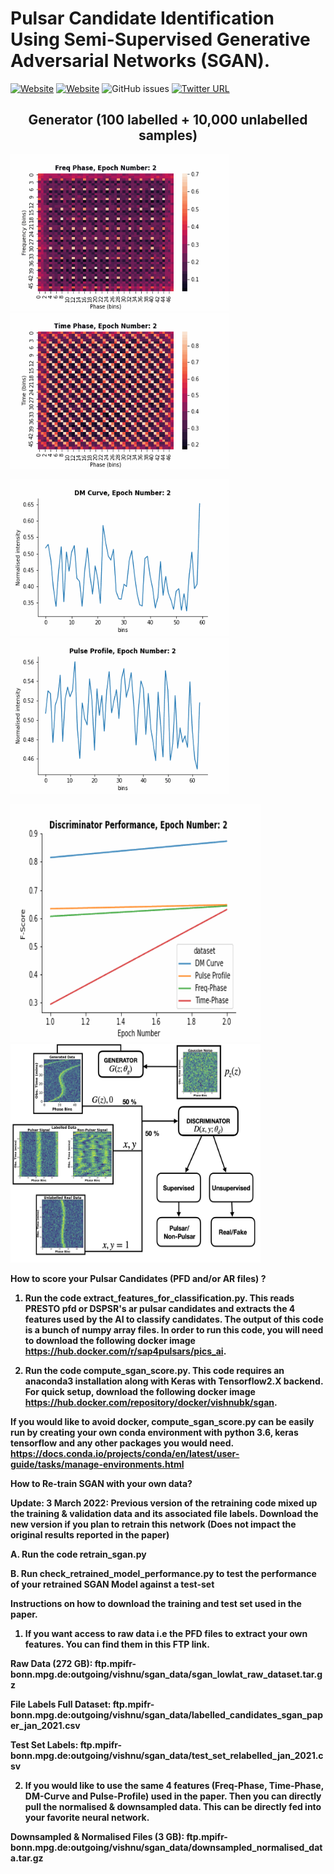 # **Pulsar Candidate Identification Using Semi-Supervised Generative Adversarial Networks (SGAN).**
[![Website](https://img.shields.io/website?label=Paper&up_message=MNRAS&url=https%3A%2F%2Farxiv.org%2Fabs%2F2010.07457)](https://academic.oup.com/mnras/advance-article/doi/10.1093/mnras/stab1308/6273144)
[![Website](https://img.shields.io/website?label=license&up_message=GPL-3.0&url=https%3A%2F%2Farxiv.org%2Fabs%2F2010.07457)](https://github.com/vishnubk/sgan/blob/master/LICENSE)
![GitHub issues](https://img.shields.io/github/issues/vishnubk/sgan)
[![Twitter URL](https://img.shields.io/twitter/url?style=social&url=https%3A%2F%2Ftwitter.com%2Fvishnubk93)](https://twitter.com/vishnubk93)


<H2 align="center"> <b> Generator (100 labelled + 10,000 unlabelled samples) </H2>


<p float="left">
  <img src="GIFS/final_freq_phase.gif" width="350" height="250" />
  <img src="GIFS/final_time_phase.gif" width="350" height="250" /> 
 </p>
 
 <p float="left">
  <img src="GIFS/final_dm_curve.gif" width="350" height="250" />
  <img src="GIFS/final_pulse_profile.gif" width="350" height="250" /> 
 </p>


<p float="left">
  <img src="GIFS/final_discriminator_performance.gif" width="400" height="380" />
  <img src="GIFS/sgan_schematic_diagram_enlarged.png" width="400" height="350" /> 
 </p>




**How to score your Pulsar Candidates (PFD and/or AR files) ?**

1. Run the code **extract_features_for_classification.py**. This reads PRESTO pfd or DSPSR's ar pulsar candidates and extracts the 4 features used by the AI to classify candidates. The output of this code is a bunch of numpy array files. In order to run this code, you will need to download the following docker image https://hub.docker.com/r/sap4pulsars/pics_ai. 

2. Run the code **compute_sgan_score.py**. This code requires an anaconda3 installation along with Keras with Tensorflow2.X backend. For quick setup, download the following docker image https://hub.docker.com/repository/docker/vishnubk/sgan. 

If you would like to avoid docker, **compute_sgan_score.py** can be easily run by creating your own conda environment with python 3.6, keras tensorflow and any other packages you would need. https://docs.conda.io/projects/conda/en/latest/user-guide/tasks/manage-environments.html


**How to Re-train SGAN with your own data?**

**Update: 3 March 2022: Previous version of the retraining code mixed up the training & validation data and its associated file labels. Download the new version if you plan to retrain this network (Does not impact the original results reported in the paper)**

  A. Run the code **retrain_sgan.py**
  
  B. Run **check_retrained_model_performance.py** to test the performance of your retrained SGAN Model against a test-set
  
  
**Instructions on how to download the training and test set used in the paper.**

1. If you want access to raw data i.e the PFD files to extract your own features. You can find them in this FTP link.

Raw Data (272 GB): ftp.mpifr-bonn.mpg.de:outgoing/vishnu/sgan_data/sgan_lowlat_raw_dataset.tar.gz

File Labels Full Dataset: ftp.mpifr-bonn.mpg.de:outgoing/vishnu/sgan_data/labelled_candidates_sgan_paper_jan_2021.csv

Test Set Labels: ftp.mpifr-bonn.mpg.de:outgoing/vishnu/sgan_data/test_set_relabelled_jan_2021.csv

2. If you would like to use the same 4 features (Freq-Phase, Time-Phase, DM-Curve and Pulse-Profile) used in the paper. Then you can directly pull the normalised & downsampled data. This can be directly fed into your favorite neural network. 

Downsampled & Normalised Files (3 GB): ftp.mpifr-bonn.mpg.de:outgoing/vishnu/sgan_data/downsampled_normalised_data.tar.gz
  
  

